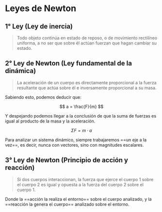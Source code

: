 # Leyes de Newton

## 1° Ley (Ley de inercia)

>Todo objeto continúa en estado de reposo, o de movimiento rectilíneo uniforma, a no ser que sobre él actúan fuerzan que hagan cambiar su estado.

## 2° Ley de Newton (Ley fundamental de la dinámica)

> La aceleración de un cuerpo es directamente proporcional a la fuerza resultante que actúa sobre él e inversamente proporcional a su masa.

Sabiendo esto, podemos deducir que:

$$
a = \frac{F}{m}
$$

Y despejando podemos llegar a la conclusión de que la suma de fuerzas es igual al producto de la masa y la aceleración.


$$
\Sigma F = m \cdot a
$$

Para analizar un sistema dinámico, siempre trabajaremos ==un eje a la vez==, es decir, nunca con vectores, sino con magnitudes escalares.

## 3° Ley de Newton (Principio de acción y reacción)

> Si dos cuerpos interaccionan, la fuerza que ejerce el cuerpo 1 sobre el cuerpo 2 es igual y opuesta a la fuerza del cuerpo 2 sobre el cuerpo 1.

Donde la ==acción la realiza el entorno== sobre el cuerpo analizado, y la ==reacción la genera el cuerpo== analizado sobre el entorno.
